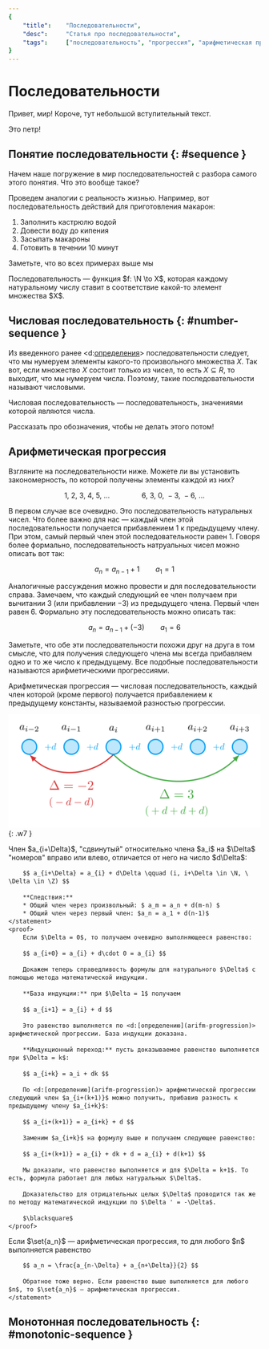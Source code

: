 ```yaml
---
{
    "title":    "Последовательности",
    "desc":     "Статья про последовательности",
    "tags":     ["последовательность", "прогрессия", "арифметическая прогрессия", "геометрическая прогрессия"]
}
---
```


# Последовательности

Привет, мир! Короче, тут небольшой вступительный текст.

Это петр!

## Понятие последовательности {: #sequence }

Начем наше погружение в мир последовательностей с разбора самого этого понятия. Что это вообще такое?

Проведем аналогии с реальность жизнью. Например, вот последовательность действий для приготовления макарон:

1. Заполнить кастрюлю водой
2. Довести воду до кипения
3. Засыпать макароны
4. Готовить в течении 10 минут

Заметьте, что во всех примерах выше мы

<definition id="sequence">
    <def>Последовательность</def> — функция $f: \N \to X$, которая каждому натуральному числу ставит в соответствие какой-то элемент множества $X$.
</definition>

## Числовая последовательность {: #number-sequence }

Из введенного ранее <d:[определения](sequence)> последовательности следует, что мы нумеруем элементы какого-то произвольного множества $X$.
Так вот, если множество $X$ состоит только из чисел, то есть $X\subseteq R$, то выходит, что мы нумеруем числа. Поэтому, такие последовательности называют числовыми.

<definition id="number-sequence">
    <def>Числовая последовательность</def> — последовательность, значениями которой являются числа.
</definition>

<todo>Рассказать про обозначения, чтобы не делать этого потом!</todo>

## Арифметическая прогрессия

Взгляните на последовательности ниже. Можете ли вы установить закономерность, по которой получены элементы каждой из них?

$$ 1, \ 2, \ 3, \ 4, \ 5, \ \ldots \qquad \qquad 6, \ 3, \ 0, \ -3, \ -6, \ \ldots  $$

В первом случае все очевидно. Это последовательность натуральных чисел. Что более важно для нас — каждый член этой последовательности получается прибавлением $1$ к предыдущему члену.
При этом, самый первый член этой последовательности равен $1$. Говоря более формально, последовательность натруальных чисел можно описать вот так:

$$ a_n = a_{n-1} + 1 \qquad a_1 = 1 $$

Аналогичные рассуждения можно провести и для последовательности справа. Замечаем, что каждый следующий ее член получаем при вычитании $3$ (или прибавлении $-3$) из предыдущего члена. Первый член равен $6$. Формально эту последовательность можно описать так:

$$ a_n = a_{n-1} + (-3) \qquad a_1 = 6 $$

Заметьте, что обе эти последовательности похожи друг на друга в том смысле, что для получения следующего члена мы всегда прибавляем одно и то же число к предыдущему.
Все подобные последовательности называются арифметическими прогрессиями.

<definition id="arifm-progression">
    <def>Арифметическая прогрессия</def> — числовая последовательность, каждый член которой (кроме первого) получается прибавлением к предыдущему константы, называемой <def>разностью</def> прогрессии.
</definition>

![Член арифметической прогрессии](images/arifm-delta-element.svg){: .w7 }

<theorem title="Общий член арифметической прогрессии">
    <statement>
        Член $a_{i+\Delta}$, "сдвинутый" относительно члена $a_i$ на $\Delta$ "номеров" вправо или влево, отличается от него на число $d\Delta$:

        $$ a_{i+\Delta} = a_{i} + d\Delta \qquad (i, i+\Delta \in \N, \ \Delta \in \Z) $$
    
        **Следствия:**
        * Общий член через произвольный: $ a_m = a_n + d(m-n) $
        * Общий член через первый член: $a_n = a_1 + d(n-1)$
    </statement>
    <proof>
        Если $\Delta = 0$, то получаем очевидно выполняющееся равенство:

        $$ a_{i+0} = a_{i} + d\cdot 0 = a_{i} $$

        Докажем теперь справедливость формулы для натурального $\Delta$ с помощью метода математической индукции.

        **База индукции:** при $\Delta = 1$ получаем

        $$ a_{i+1} = a_{i} + d $$

        Это равенство выполняется по <d:[определению](arifm-progression)> арифметической прогрессии. База индукции доказана.

        **Индукционный переход:** пусть доказываемое равенство выполняется при $\Delta = k$:

        $$ a_{i+k} = a_i + dk $$

        По <d:[определению](arifm-progression)> арифметической прогрессии следующий член $a_{i+(k+1)}$ можно получить, прибавив разность к предыдущему члену $a_{i+k}$:

        $$ a_{i+(k+1)} = a_{i+k} + d $$

        Заменим $a_{i+k}$ на формулу выше и получаем следующее равенство:

        $$ a_{i+(k+1)} = a_{i} + dk + d = a_{i} + d(k+1) $$

        Мы доказали, что равенство выполняется и для $\Delta = k+1$. То есть, формула работает для любых натуральных $\Delta$.

        Доказательство для отрицательных целых $\Delta$ проводится так же по методу математической индукции по $\Delta ' = -\Delta$.

        $\blacksquare$
    </proof>
</theorem>

<theorem title="Характеристическое свойство арифметической прогрессии">
    <statement>
        Если $\set{a_n}$ — арифметическая прогрессия, то для любого $n$ выполняется равенство

        $$ a_n = \frac{a_{n-\Delta} + a_{n+\Delta}}{2} $$

        Обратное тоже верно. Если равенство выше выполняется для любого $n$, то $\set{a_n}$ — арифметическая прогрессия.
    </statement>
</theorem>

## Монотонная последовательность {: #monotonic-sequence }

<cross title="Монотонная функция" id="algebra/f-properties/monotonic" />